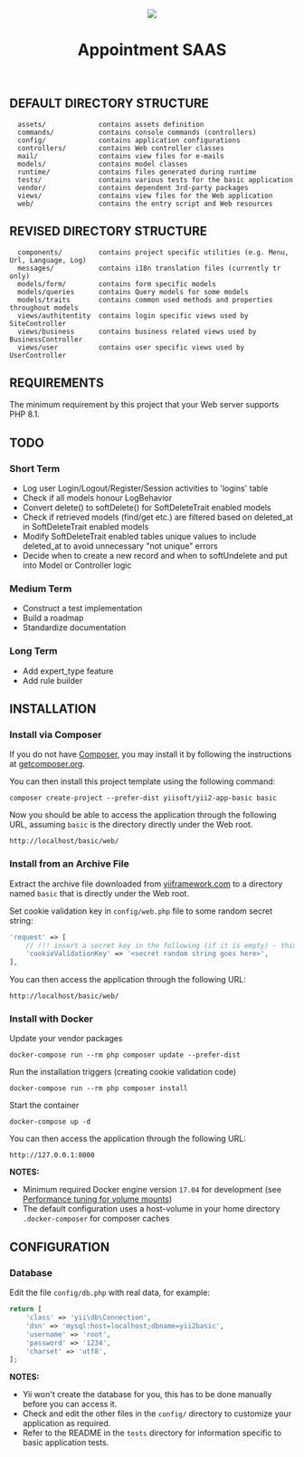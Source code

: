 <p align="center">
    <img src="https://github.com/developkariyer/yii2/blob/4a4d4ccad09f8a9a6dbafa29392afca72fa72f05/web/android-chrome-192x192.png">
    <h1 align="center">Appointment SAAS</h1>
    <br>
</p>


DEFAULT DIRECTORY STRUCTURE
---------------------------

      assets/             contains assets definition
      commands/           contains console commands (controllers)
      config/             contains application configurations
      controllers/        contains Web controller classes
      mail/               contains view files for e-mails
      models/             contains model classes
      runtime/            contains files generated during runtime
      tests/              contains various tests for the basic application
      vendor/             contains dependent 3rd-party packages
      views/              contains view files for the Web application
      web/                contains the entry script and Web resources


REVISED DIRECTORY STRUCTURE
---------------------------

      components/         contains project specific utilities (e.g. Menu, Url, Language, Log)
      messages/           contains i18n translation files (currently tr only)
      models/form/        contains form specific models
      models/queries      contains Query models for some models
      models/traits       contains common used methods and properties throughout models
      views/authitentity  contains login specific views used by SiteController
      views/business      contains business related views used by BusinessController
      views/user          contains user specific views used by UserController


REQUIREMENTS
------------

The minimum requirement by this project that your Web server supports PHP 8.1.


TODO
----
### Short Term
- Log user Login/Logout/Register/Session activities to 'logins' table
- Check if all models honour LogBehavior
- Convert delete() to softDelete() for SoftDeleteTrait enabled models
- Check if retrieved models (find/get etc.) are filtered based on deleted_at in SoftDeleteTrait enabled models
- Modify SoftDeleteTrait enabled tables unique values to include deleted_at to avoid unnecessary "not unique" errors
- Decide when to create a new record and when to softUndelete and put into Model or Controller logic

### Medium Term
- Construct a test implementation
- Build a roadmap
- Standardize documentation

### Long Term
- Add expert_type feature
- Add rule builder


INSTALLATION
------------

### Install via Composer

If you do not have [Composer](https://getcomposer.org/), you may install it by following the instructions
at [getcomposer.org](https://getcomposer.org/doc/00-intro.md#installation-nix).

You can then install this project template using the following command:

~~~
composer create-project --prefer-dist yiisoft/yii2-app-basic basic
~~~

Now you should be able to access the application through the following URL, assuming `basic` is the directory
directly under the Web root.

~~~
http://localhost/basic/web/
~~~

### Install from an Archive File

Extract the archive file downloaded from [yiiframework.com](https://www.yiiframework.com/download/) to
a directory named `basic` that is directly under the Web root.

Set cookie validation key in `config/web.php` file to some random secret string:

```php
'request' => [
    // !!! insert a secret key in the following (if it is empty) - this is required by cookie validation
    'cookieValidationKey' => '<secret random string goes here>',
],
```

You can then access the application through the following URL:

~~~
http://localhost/basic/web/
~~~


### Install with Docker

Update your vendor packages

    docker-compose run --rm php composer update --prefer-dist
    
Run the installation triggers (creating cookie validation code)

    docker-compose run --rm php composer install    
    
Start the container

    docker-compose up -d
    
You can then access the application through the following URL:

    http://127.0.0.1:8000

**NOTES:** 
- Minimum required Docker engine version `17.04` for development (see [Performance tuning for volume mounts](https://docs.docker.com/docker-for-mac/osxfs-caching/))
- The default configuration uses a host-volume in your home directory `.docker-composer` for composer caches


CONFIGURATION
-------------

### Database

Edit the file `config/db.php` with real data, for example:

```php
return [
    'class' => 'yii\db\Connection',
    'dsn' => 'mysql:host=localhost;dbname=yii2basic',
    'username' => 'root',
    'password' => '1234',
    'charset' => 'utf8',
];
```

**NOTES:**
- Yii won't create the database for you, this has to be done manually before you can access it.
- Check and edit the other files in the `config/` directory to customize your application as required.
- Refer to the README in the `tests` directory for information specific to basic application tests.

